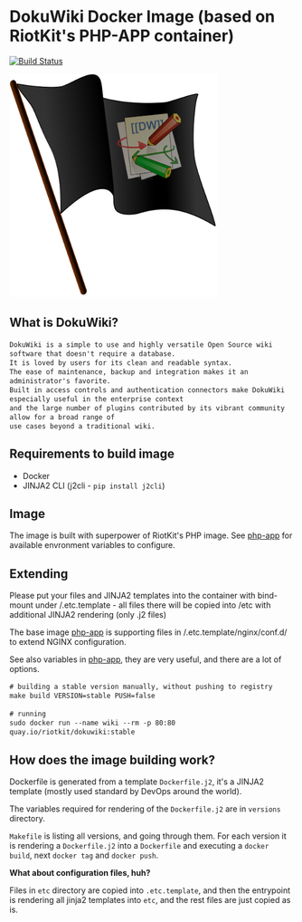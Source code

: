 DokuWiki Docker Image (based on RiotKit's PHP-APP container)
============================================================

[![Build Status](https://travis-ci.org/riotkit-org/docker-dokuwiki.svg?branch=master)](https://travis-ci.org/riotkit-org/docker-dokuwiki)

![logo](logo.png)

## What is DokuWiki?

```
DokuWiki is a simple to use and highly versatile Open Source wiki software that doesn't require a database. 
It is loved by users for its clean and readable syntax. 
The ease of maintenance, backup and integration makes it an administrator's favorite. 
Built in access controls and authentication connectors make DokuWiki especially useful in the enterprise context 
and the large number of plugins contributed by its vibrant community allow for a broad range of 
use cases beyond a traditional wiki.
```

## Requirements to build image

- Docker
- JINJA2 CLI (j2cli - `pip install j2cli`)

## Image

The image is built with superpower of RiotKit's PHP image. See
[php-app](https://github.com/riotkit-org/docker-php-app) for available
envronment variables to configure.

## Extending

Please put your files and JINJA2 templates into the container with
bind-mount under /.etc.template - all files there will be copied into
/etc with additional JINJA2 rendering (only .j2 files)

The base image [php-app](https://github.com/riotkit-org/docker-php-app)
is supporting files in /.etc.template/nginx/conf.d/ to extend NGINX
configuration.

See also variables in
[php-app](https://github.com/riotkit-org/docker-php-app), they are very
useful, and there are a lot of options.

```
# building a stable version manually, without pushing to registry
make build VERSION=stable PUSH=false

# running
sudo docker run --name wiki --rm -p 80:80 quay.io/riotkit/dokuwiki:stable
```

## How does the image building work?

Dockerfile is generated from a template `Dockerfile.j2`, it's a JINJA2
template (mostly used standard by DevOps around the world). 

The variables required for rendering of the `Dockerfile.j2` are in
`versions` directory. 

`Makefile` is listing all versions, and going through them. For each
version it is rendering a `Dockerfile.j2` into a `Dockerfile` and
executing a `docker build`, next `docker tag` and `docker push`.

**What about configuration files, huh?**

Files in `etc` directory are copied into `.etc.template`, and then the
entrypoint is rendering all jinja2 templates into `etc`, and the rest
files are just copied as is.
